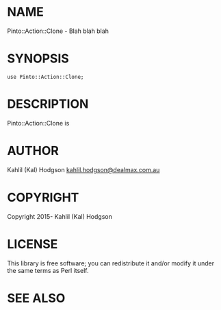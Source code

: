# NAME

Pinto::Action::Clone - Blah blah blah

# SYNOPSIS

    use Pinto::Action::Clone;

# DESCRIPTION

Pinto::Action::Clone is

# AUTHOR

Kahlil (Kal) Hodgson <kahlil.hodgson@dealmax.com.au>

# COPYRIGHT

Copyright 2015- Kahlil (Kal) Hodgson

# LICENSE

This library is free software; you can redistribute it and/or modify
it under the same terms as Perl itself.

# SEE ALSO
